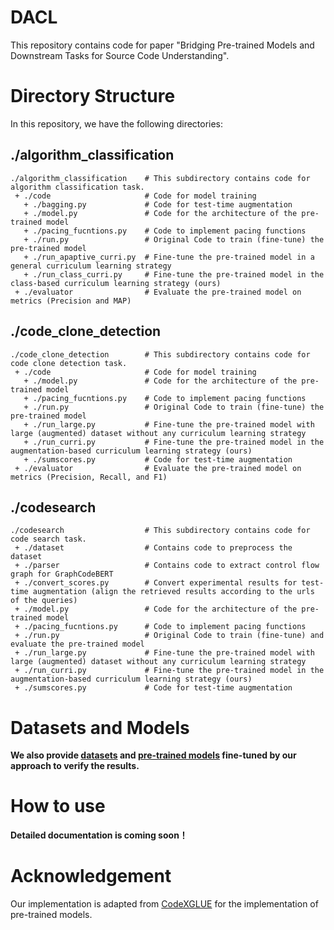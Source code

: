 # DACL

This repository contains code for paper "Bridging Pre-trained Models and Downstream Tasks for Source Code Understanding".
# Directory Structure
In this repository, we have the following directories:

## ./algorithm_classification


```
./algorithm_classification    # This subdirectory contains code for algorithm classification task.
 + ./code                     # Code for model training
   + ./bagging.py             # Code for test-time augmentation
   + ./model.py               # Code for the architecture of the pre-trained model
   + ./pacing_fucntions.py    # Code to implement pacing functions
   + ./run.py                 # Original Code to train (fine-tune) the pre-trained model
   + ./run_apaptive_curri.py  # Fine-tune the pre-trained model in a general curriculum learning strategy
   + ./run_class_curri.py     # Fine-tune the pre-trained model in the class-based curriculum learning strategy (ours)
 + ./evaluator                # Evaluate the pre-trained model on metrics (Precision and MAP)
```

## ./code_clone_detection


```
./code_clone_detection        # This subdirectory contains code for code clone detection task.
 + ./code                     # Code for model training
   + ./model.py               # Code for the architecture of the pre-trained model
   + ./pacing_fucntions.py    # Code to implement pacing functions
   + ./run.py                 # Original Code to train (fine-tune) the pre-trained model
   + ./run_large.py           # Fine-tune the pre-trained model with large (augmented) dataset without any curriculum learning strategy
   + ./run_curri.py           # Fine-tune the pre-trained model in the augmentation-based curriculum learning strategy (ours)
   + ./sumscores.py           # Code for test-time augmentation
 + ./evaluator                # Evaluate the pre-trained model on metrics (Precision, Recall, and F1)
```

## ./codesearch


```
./codesearch                  # This subdirectory contains code for code search task.
 + ./dataset                  # Contains code to preprocess the dataset
 + ./parser                   # Contains code to extract control flow graph for GraphCodeBERT
 + ./convert_scores.py        # Convert experimental results for test-time augmentation (align the retrieved results according to the urls of the queries)
 + ./model.py                 # Code for the architecture of the pre-trained model
 + ./pacing_fucntions.py      # Code to implement pacing functions
 + ./run.py                   # Original Code to train (fine-tune) and evaluate the pre-trained model
 + ./run_large.py             # Fine-tune the pre-trained model with large (augmented) dataset without any curriculum learning strategy
 + ./run_curri.py             # Fine-tune the pre-trained model in the augmentation-based curriculum learning strategy (ours)
 + ./sumscores.py             # Code for test-time augmentation
```

# Datasets and Models 
**We also provide [datasets](https://zenodo.org/record/5376257#.YTC3oI4zZsY) and [pre-trained models](https://zenodo.org/record/5414294#.YTIb64gzY2w) fine-tuned by our approach to verify the results.**

# How to use
**Detailed documentation is coming soon！**

# Acknowledgement
Our implementation is adapted from [CodeXGLUE](https://github.com/microsoft/CodeXGLUE) for the implementation of pre-trained models.
